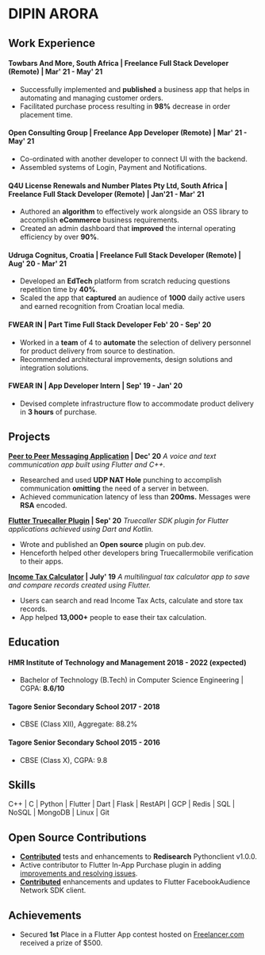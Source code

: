 

# DIPIN ARORA

## Work Experience

#### **Towbars And More, South Africa** | Freelance Full Stack Developer (Remote) | **Mar' 21 - May' 21**
- Successfully implemented and **published** a business app that helps in automating and managing customer orders.
- Facilitated purchase process resulting in **98%** decrease in order placement time.
#### **Open Consulting Group** | Freelance App Developer (Remote) | **Mar' 21 - May' 21**
- Co-ordinated with another developer to connect UI with the backend.
- Assembled systems of Login, Payment and Notifications.
#### **Q4U License Renewals and Number Plates Pty Ltd, South Africa** | Freelance Full Stack Developer (Remote) | **Jan'21 - Mar' 21**
- Authored an **algorithm** to effectively work alongside an OSS library to accomplish **eCommerce** business requirements.
- Created an admin dashboard that **improved** the internal operating efficiency by over **90%**.
#### **Udruga Cognitus, Croatia** | Freelance Full Stack Developer (Remote) | **Aug' 20 - Mar' 21**
- Developed an **EdTech** platform from scratch reducing questions repetition time by **40%**.
- Scaled the app that **captured** an audience of **1000** daily active users and earned recognition from Croatian local media.
#### **FWEAR IN** | Part Time Full Stack Developer **Feb' 20 - Sep' 20**
- Worked in a **team** of 4 to **automate** the selection of delivery personnel for product delivery from source to destination.
- Recommended architectural improvements, design solutions and integration solutions.
#### **FWEAR IN** | App Developer Intern | **Sep' 19 - Jan' 20**
- Devised complete infrastructure flow to accommodate product delivery in **3 hours** of purchase.

## Projects

**[Peer to Peer Messaging Application](https://github.com/dipinarora9/Peer-2-Peer-Messaging-App) | Dec' 20**
_A voice and text communication app built using Flutter and C++._
- Researched and used **UDP NAT Hole** punching to accomplish communication **omitting** the need of a server in between.
- Achieved communication latency of less than **200ms.** Messages were **RSA** encoded.

**[Flutter Truecaller Plugin](https://pub.dev/packages/flutter_truecaller) | Sep' 20**
_Truecaller SDK plugin for Flutter applications achieved using Dart and Kotlin._
- Wrote and published an **Open source** plugin on pub.dev.
- Henceforth helped other developers bring Truecallermobile verification to their apps.

**[Income Tax Calculator](https://play.google.com/store/apps/details?id=dipinarora9.IncomeTaxCalculator) | July' 19**
_A multilingual tax calculator app to save and compare records created using Flutter._
- Users can search and read Income Tax Acts, calculate and store tax records.
- App helped **13,000+** people to ease their tax calculation.

## Education

#### **HMR Institute of Technology and Management 2018 - 2022** (expected)
- Bachelor of Technology (B.Tech) in Computer Science Engineering | CGPA: **8.6/10** 
#### **Tagore Senior Secondary School 2017 - 2018**
- CBSE (Class XII), Aggregate: 88.2%
#### **Tagore Senior Secondary School 2015 - 2016**
- CBSE (Class X), CGPA: 9.8

## Skills

C++ | C | Python | Flutter | Dart | Flask | RestAPI | GCP | Redis | SQL | NoSQL | MongoDB | Linux | Git

## Open Source Contributions
- **[Contributed](https://github.com/RediSearch/redisearch-py/releases/tag/v1.0.0)** tests and enhancements to **Redisearch** Pythonclient v1.0.0.
- Active contributor to Flutter In-App Purchase plugin in adding [improvements and resolving issues](https://github.com/dooboolab/flutter_inapp_purchase/issues?q=is:issue%20author:dipinarora9).
- **[Contributed](https://github.com/dreamsoftin/facebook_audience_network/pulls?q=is:pr%20author:dipinarora9)** enhancements and updates to Flutter FacebookAudience Network SDK client.

## Achievements

- Secured **1st** Place in a Flutter App contest hosted on [Freelancer.com](https://www.freelancer.com/contest/Firebase-db-Flutter-Mobile-Web-App-1867290) received a prize of $500.

